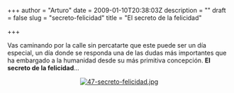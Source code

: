 +++
author = "Arturo"
date = 2009-01-10T20:38:03Z
description = ""
draft = false
slug = "secreto-felicidad"
title = "El secreto de la felicidad"

+++

<p>Vas caminando por la calle sin percatarte que este puede ser un día especial, un día donde se responda una de las dudas más importantes que ha embargado a la humanidad desde su más primitiva concepción. <b>El secreto de la felicidad</b>...</p>

<p align="center"><a href="http://geek.cl/wp-content/uploads/2009/01/136966"><img src="http://geeksan.com/wp-content/uploads/import/47-secreto-felicidad.jpg" alt="47-secreto-felicidad.jpg" /></a></p>